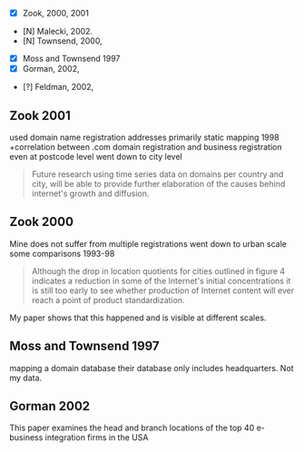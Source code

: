 - [x] Zook, 2000, 2001
- [N] Malecki, 2002. 
- [N] Townsend, 2000, 
- [x] Moss and Townsend 1997
- [x] Gorman, 2002, 
- [?] Feldman, 2002,


## Zook 2001
used domain name registration addresses
primarily static mapping
1998 +correlation between .com domain registration and business registration even at postcode level
went down to city level

> Future research using time series data on domains per country and city, will be able to provide further elaboration of the causes behind internet's growth and diffusion.

## Zook 2000
Mine does not suffer from multiple registrations
went down to urban scale
some comparisons 1993-98

> Although the drop in location quotients for cities outlined in figure 4 indicates a reduction in some of the Internet's initial concentrations it is still too early to see whether production of Internet content will ever reach a point of product standardization.

My paper shows that this happened and is visible at different scales.

## Moss and Townsend 1997
mapping a domain database
their database only includes headquarters. Not my data.

## Gorman 2002
This paper examines the head and branch locations of the top 40 e-business integration firms in the USA


